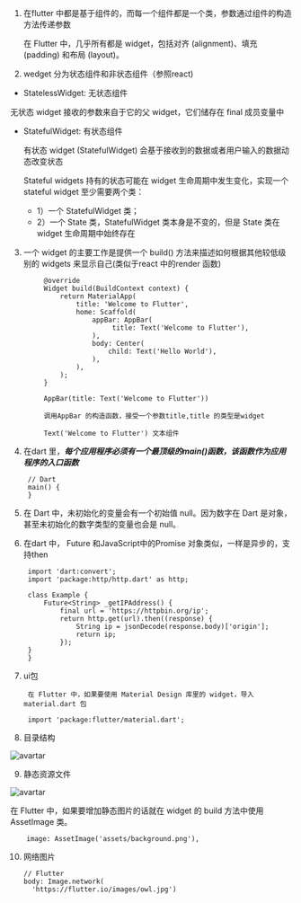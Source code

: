 1. 在flutter 中都是基于组件的，而每一个组件都是一个类，参数通过组件的构造方法传递参数

    在 Flutter 中，几乎所有都是 widget，包括对齐 (alignment)、填充 (padding) 和布局 (layout)。

2. wedget 分为状态组件和非状态组件（参照react)



+ StatelessWidget: 无状态组件

无状态 widget 接收的参数来自于它的父 widget，它们储存在 final 成员变量中

+ StatefulWidget: 有状态组件

    有状态 widget (StatefulWidget) 会基于接收到的数据或者用户输入的数据动态改变状态

    Stateful widgets 持有的状态可能在 widget 生命周期中发生变化，实现一个 stateful widget 至少需要两个类： 
    
    + 1）一个 StatefulWidget 类；
    + 2）一个 State 类，StatefulWidget 类本身是不变的，但是 State 类在 widget 生命周期中始终存在
        

3. 一个 widget 的主要工作是提供一个 build() 方法来描述如何根据其他较低级别的 widgets 来显示自己(类似于react 中的render 函数)



            @override
            Widget build(BuildContext context) {
                return MaterialApp(
                    title: 'Welcome to Flutter',
                    home: Scaffold(
                        appBar: AppBar(
                             title: Text('Welcome to Flutter'),
                        ),
                        body: Center(
                            child: Text('Hello World'),
                        ),
                    ),
                );
            }

            AppBar(title: Text('Welcome to Flutter'))

            调用AppBar 的构造函数，接受一个参数title,title 的类型是widget 

            Text('Welcome to Flutter') 文本组件

4. 在dart 里，***每个应用程序必须有一个最顶级的main()函数，该函数作为应用程序的入口函数***

        // Dart
        main() {
        }

5. 在 Dart 中，未初始化的变量会有一个初始值 null。因为数字在 Dart 是对象，甚至未初始化的数字类型的变量也会是 null。

6. 在dart 中， Future 和JavaScript中的Promise 对象类似，一样是异步的，支持then

        import 'dart:convert';
        import 'package:http/http.dart' as http;

        class Example {
            Future<String> _getIPAddress() {
                final url = 'https://httpbin.org/ip';
                return http.get(url).then((response) {
                    String ip = jsonDecode(response.body)['origin'];
                    return ip;
                });
        }
        }

7. ui包

        在 Flutter 中，如果要使用 Material Design 库里的 widget，导入 material.dart 包

        import 'package:flutter/material.dart';

8. 目录结构

![avartar](../dart/assets/mulu.jpg)

9. 静态资源文件

![avartar](../dart/assets/assets.jpg)

在 Flutter 中，如果要增加静态图片的话就在 widget 的 build 方法中使用 AssetImage 类。


        image: AssetImage('assets/background.png'),

10. 网络图片

        // Flutter
        body: Image.network(
          'https://flutter.io/images/owl.jpg')